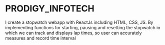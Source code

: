 
# PRODIGY_INFOTECH

I create a stopwatch webapp with ReactJs including HTML, CSS, JS. By implementing functions for starting, pausing and resetting the stopwatch in which we can track and displays lap times, so user can accurately measures and record time interval
